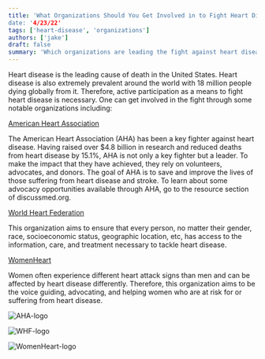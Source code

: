 ```yaml
---
title: 'What Organizations Should You Get Involved in to Fight Heart Disease?
date: '4/23/22'
tags: ['heart-disease', 'organizations']
authors: ['jake']
draft: false
summary: 'Which organizations are leading the fight against heart disease? What organizations should I get involved in? These questions are the focus of this blog post.'
---
```

Heart disease is the leading cause of death in the United States. Heart disease is also extremely prevalent around the world with 18 million people dying globally from it. Therefore, active participation as a means to fight heart disease is necessary. One can get involved in the fight through some notable organizations including:

[American Heart Association](https://www.heart.org/)

The American Heart Association (AHA) has been a key fighter against heart disease. Having raised over $4.8 billion in research and reduced deaths from heart disease by 15.1%, AHA is not only a key fighter but a leader. To make the impact that they have achieved, they rely on volunteers, advocates, and donors. The goal of AHA is to save and improve the lives of those suffering from heart disease and stroke. To learn about some advocacy opportunities available through AHA, go to the resource section of discussmed.org.

[World Heart Federation](https://world-heart-federation.org/)

This organization aims to ensure that every person, no matter their gender, race, socioeconomic status, geographic location, etc, has access to the information, care, and treatment necessary to tackle heart disease.

[WomenHeart](https://www.womenheart.org/)

Women often experience different heart attack signs than men and can be affected by heart disease differently. Therefore, this organization aims to be the voice guiding, advocating, and helping women who are at risk for or suffering from heart disease.

![AHA-logo](https://www.deloittedigital.com/content/dam/deloittedigital/us/images/landscape-2x1/inline-images/case-study-20180223-american-heart-association-logo.png)

![WHF-logo](https://healthystadia.eu/wp-content/uploads/2020/01/World-Heart-Federation-1.png)

![WomenHeart-logo](https://tse3.mm.bing.net/th?id=OIP.nnZh0k31_mLC182rQT037wHaD4&pid=Api&P=0&w=406&h=213)
